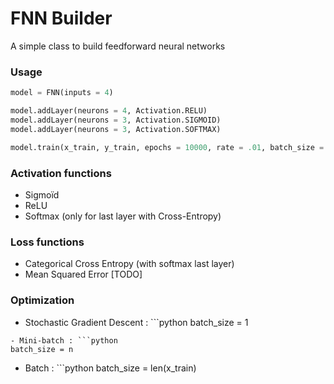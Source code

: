 # FNN Builder

A simple class to build feedforward neural networks

### Usage

```python
model = FNN(inputs = 4)

model.addLayer(neurons = 4, Activation.RELU)
model.addLayer(neurons = 3, Activation.SIGMOID)
model.addLayer(neurons = 3, Activation.SOFTMAX)

model.train(x_train, y_train, epochs = 10000, rate = .01, batch_size = 5)
```

### Activation functions
- Sigmoïd
- ReLU
- Softmax (only for last layer with Cross-Entropy)

### Loss functions
- Categorical Cross Entropy (with softmax last layer)
- Mean Squared Error [TODO]

### Optimization
- Stochastic Gradient Descent : ```python
batch_size = 1
```
- Mini-batch : ```python
batch_size = n
``` 
- Batch :  ```python
batch_size = len(x_train)
```
